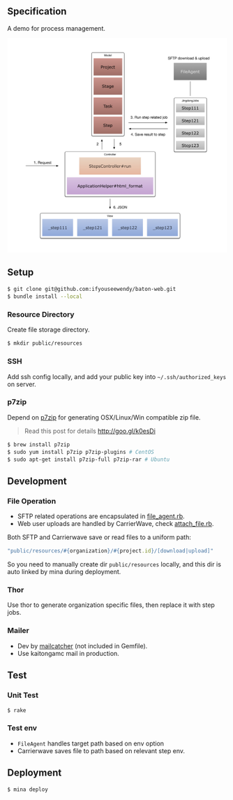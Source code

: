 ## Specification

A demo for process management.

![structure.v1](doc/structure.v1.png)

## Setup

```sh
$ git clone git@github.com:ifyouseewendy/baton-web.git
$ bundle install --local
```

### Resource Directory

Create file storage directory.

```sh
$ mkdir public/resources
```

### SSH

Add ssh config locally, and add your public key into `~/.ssh/authorized_keys` on server.

### p7zip

Depend on [p7zip](https://wiki.archlinux.org/index.php/P7zip) for generating OSX/Linux/Win compatible zip file.

> Read this post for details http://goo.gl/k0esDi

```sh
$ brew install p7zip
$ sudo yum install p7zip p7zip-plugins # CentOS
$ sudo apt-get install p7zip-full p7zip-rar # Ubuntu
```

## Development

### File Operation

+ SFTP related operations are encapsulated in [file_agent.rb](/app/jobs/file_agent.rb).
+ Web user uploads are handled by CarrierWave, check [attach_file.rb](app/models/attach_file.rb).

Both SFTP and Carrierwave save or read files to a uniform path:

```ruby
"public/resources/#{organization}/#{project.id}/[download|upload]"
```

So you need to manually create dir `public/resources` locally, and this dir is auto linked by mina during deployment.

### Thor

Use thor to generate organization specific files, then replace it with step jobs.

### Mailer

+ Dev by [mailcatcher](http://mailcatcher.me/) (not included in Gemfile).
+ Use kaitongamc mail in production.


## Test

### Unit Test

```
$ rake
```

### Test env

+ `FileAgent` handles target path based on env option
+ Carrierwave saves file to path based on relevant step env.

## Deployment

```sh
$ mina deploy
```

